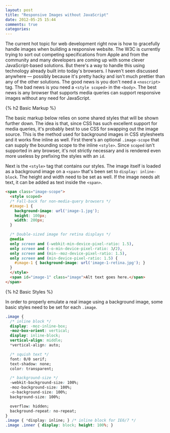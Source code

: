 ```yaml
---
layout: post
title: "Responsive Images without JavaScript"
date: 2012-05-25 15:44
comments: true
categories: 
---
```

The current hot topic for web development right now is how to gracefully handle images when building a responsive website. The W3C is currently trying to sort out competing specifications from Apple and from the community and many developers are coming up with some clever JavaScript-based solutions. But there's a way to handle this using technology already built into today's browsers. I haven't seen discussed anywhere &mdash; possibly because it's pretty hacky and isn't much prettier than any of the other solutions. The good news is you don't need a `<noscript>` tag. The bad news is you need a `<style scoped>` in the `<body>`. The best news is any browser that supports media queries can support responsive images without any need for JavaScript.

<!--more-->

{% h2 Basic Markup %}

The basic markup below relies on some shared styles that will be shown further down. The idea is that, since CSS has such excellent support for media queries, it's probably best to use CSS for swapping out the image source. This is the method used for background images in CSS stylesheets and it works fine inline as well. First there's an optional `.image-scope` that can supply the bounding scope to the inline `<style>`. Since `scoped` isn't supported in any browser, it's not strictly necessary and is rendered even more useless by prefixing the styles with an `id`.

Next is the `<style>` tag that contains our styles. The image itself is loaded as a background image on a `<span>` that's been set to `display: inline-block`. The height and width need to be set as well. If the image needs alt text, it can be added as text inside the `<span>`.

```html
<span class="image-scope">
  <style scoped>
  /* Fall-back for non-media-query browsers */
  #image-1 {
    background-image: url('image-1.jpg');
    height: 100px;
    width: 200px;
  }

  /* Double-sized image for retina displays */
  @media
  only screen and (-webkit-min-device-pixel-ratio: 1.5),
  only screen and (-o-min-device-pixel-ratio: 3/2),
  only screen and (min--moz-device-pixel-ratio: 1.5),
  only screen and (min-device-pixel-ratio: 1.5) {
    #image-1 { background-image: url('image-1-retina.jpg'); }
  }
  </style>
  <span id="image-1" class="image">Alt text goes here.</span>
</span>
```

{% h2 Basic Styles %}

In order to properly emulate a real image using a background image, some basic styles need to be set for each `.image`.

```css
.image {
  /* inline block */
  display: -moz-inline-box;
  -moz-box-orient: vertical;
  display: inline-block;
  vertical-align: middle;
  *vertical-align: auto;

  /* squish text */
  font: 0/0 serif;
  text-shadow: none;
  color: transparent;

  /* background-size */
  -webkit-background-size: 100%;
  -moz-background-size: 100%;
  -o-background-size: 100%;
  background-size: 100%;

  overflow: hidden;
  background-repeat: no-repeat;
}
.image { *display: inline; } /* inline block for IE6/7 */
.image .inner { display: block; height: 100%; }
```